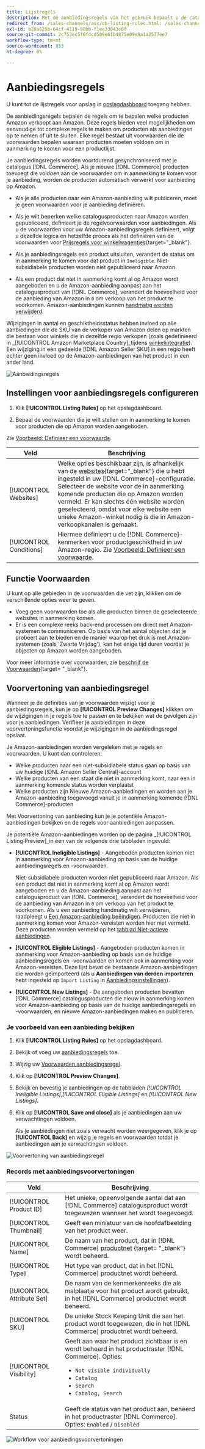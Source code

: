 ```yaml
---
title: Lijstregels
description: Met de aanbiedingsregels van het gebruik bepaalt u de catalogusproducten die als Amazon Marketplace-aanbiedingen worden gepubliceerd.
redirect_from: /sales-channels/asc/ob-listing-rules.html: /sales-channels/asc/ob-listing-preview.html: /sales-channels/asc/listing-rule-preview.html: 
exl-id: b28a625b-64cf-4119-98bb-f1ea33043c8f
source-git-commit: 2c753ec5f6f4cd509e61b4875e09e9a1a2577ee7
workflow-type: tm+mt
source-wordcount: 953
ht-degree: 0%

---
```


# Aanbiedingsregels

U kunt tot de lijstregels voor opslag in [opslagdashboard](./amazon-store-dashboard.md) toegang hebben.

De aanbiedingsregels bepalen de regels om te bepalen welke producten Amazon verkoopt aan Amazon. Deze regels bieden veel mogelijkheden om eenvoudige tot complexe regels te maken om producten als aanbiedingen op te nemen of uit te sluiten. Elke regel bestaat uit voorwaarden die de voorwaarden bepalen waaraan producten moeten voldoen om in aanmerking te komen voor een productlijst.

Je aanbiedingsregels worden voortdurend gesynchroniseerd met je catalogus [!DNL Commerce]. Als je nieuwe [!DNL Commerce] producten toevoegt die voldoen aan de voorwaarden om in aanmerking te komen voor je aanbieding, worden de producten automatisch verwerkt voor aanbieding op Amazon.

- Als je alle producten naar een Amazon-aanbieding wilt publiceren, moet je geen voorwaarden voor je aanbieding definiëren.

- Als je wilt beperken welke catalogusproducten naar Amazon worden gepubliceerd, definieert je de regelvoorwaarden voor aanbiedingen. Als u de voorwaarden voor uw Amazon-aanbiedingsregels definieert, volgt u dezelfde logica en hetzelfde proces als het definiëren van de voorwaarden voor [Prijsregels voor winkelwagentjes](https://docs.magento.com/user-guide/marketing/price-rules-cart.html){target=&quot;_blank&quot;}.

- Als je aanbiedingsregels een product uitsluiten, verandert de status om in aanmerking te komen voor dat product in `Ineligible`. Niet-subsidiabele producten worden niet gepubliceerd naar Amazon.

- Als een product dat niet in aanmerking komt al op Amazon wordt aangeboden en u de Amazon-aanbieding aanpast aan het catalogusproduct van [!DNL Commerce], verandert de hoeveelheid voor de aanbieding van Amazon in `0` om verkoop van het product te voorkomen. Amazon-aanbiedingen kunnen [handmatig worden verwijderd](./end-listings-manually.md).

Wijzigingen in aantal en geschiktheidsstatus hebben invloed op alle aanbiedingen die de SKU van de verkoper van Amazon delen op markten die bestaan voor winkels die in dezelfde regio verkopen (zoals gedefinieerd in _[!UICONTROL Amazon Marketplace Country]_tijdens [winkelintegratie](./store-integration.md)). Een wijziging in een gedeelde [!DNL Amazon Seller SKU] in één regio heeft echter geen invloed op de Amazon-aanbiedingen van het product in een ander land.

![Aanbiedingsregels](assets/ob-listing-rules.png)

## Instellingen voor aanbiedingsregels configureren

1. Klik **[!UICONTROL Listing Rules]** op het opslagdashboard.

1. Bepaal de voorwaarden die je wilt stellen om in aanmerking te komen voor producten die op Amazon worden aangeboden.

Zie [Voorbeeld: Definieer een voorwaarde](./ob-define-condition-example.md).

| Veld | Beschrijving |
|---|---|
| [!UICONTROL Websites] | Welke opties beschikbaar zijn, is afhankelijk van de [websites](https://docs.magento.com/user-guide/stores/websites-stores-views.html){target=&quot;_blank&quot;} die u hebt ingesteld in uw [!DNL Commerce]-configuratie. Selecteer de website voor de in aanmerking komende producten die op Amazon worden vermeld. Er kan slechts één website worden geselecteerd, omdat voor elke website een unieke Amazon-winkel nodig is die in Amazon-verkoopkanalen is gemaakt. |
| [!UICONTROL Conditions] | Hiermee definieert u de [!DNL Commerce]-kenmerken voor productgeschiktheid in uw Amazon-regio. Zie [Voorbeeld: Definieer een voorwaarde](./ob-define-condition-example.md). |

## Functie Voorwaarden

U kunt op alle gebieden in de voorwaarden die vet zijn, klikken om de verschillende opties weer te geven.

- Voeg geen voorwaarden toe als alle producten binnen de geselecteerde websites in aanmerking komen.
- Er is een complexe reeks back-end processen om direct met Amazon-systemen te communiceren. Op basis van het aantal objecten dat je probeert aan te bieden en de manier waarop het druk is met Amazon-systemen (zoals &#39;Zwarte Vrijdag&#39;), kan het enige tijd duren voordat je objecten op Amazon worden aangeboden.

Voor meer informatie over voorwaarden, zie [beschrijf de Voorwaarden](https://docs.magento.com/user-guide/marketing/price-rules-cart.html){target= &quot;_blank&quot;}.

## Voorvertoning van aanbiedingsregel

Wanneer je de definities van je voorwaarden wijzigt voor je aanbiedingsregels, kun je op **[!UICONTROL Preview Changes]** klikken om de wijzigingen in je regels toe te passen en te bekijken wat de gevolgen zijn voor je aanbiedingen. Verifieer je aanbiedingen in deze voorvertoningsfunctie voordat je wijzigingen in de aanbiedingsregel opslaat.

Je Amazon-aanbiedingen worden vergeleken met je regels en voorwaarden. U kunt dan controleren:

- Welke producten naar een niet-subsidiabele status gaan op basis van uw huidige [!DNL Amazon Seller Central]-account
- Welke producten van een staat die niet in aanmerking komt, naar een in aanmerking komende status worden verplaatst
- Welke producten zijn Nieuwe Amazon-aanbiedingen en worden aan je Amazon-aanbieding toegevoegd vanuit je in aanmerking komende [!DNL Commerce]-producten

Met Voorvertoning van aanbieding kun je je potentiële Amazon-aanbiedingen bekijken en de regels voor aanbiedingen aanpassen.

Je potentiële Amazon-aanbiedingen worden op de pagina _[!UICONTROL Listing Preview]_in een van de volgende drie tabbladen ingevuld:

- **[!UICONTROL Ineligible Listings]** - Aangeboden producten komen niet in aanmerking voor Amazon-aanbieding op basis van de huidige aanbiedingsregels en -voorwaarden.

   Niet-subsidiabele producten worden niet gepubliceerd naar Amazon. Als een product dat niet in aanmerking komt al op Amazon wordt aangeboden en u de Amazon-aanbieding aanpast aan het catalogusproduct van [!DNL Commerce], verandert de hoeveelheid voor de aanbieding van Amazon in `0` om verkoop van het product te voorkomen. Als u een aanbieding handmatig wilt verwijderen, raadpleegt u [Een Amazon-aanbieding beëindigen](./end-listings-manually.md). Producten die niet in aanmerking komen voor Amazon-vereisten worden hier niet vermeld. Deze producten worden vermeld op het [tabblad Niet-actieve aanbiedingen](./inactive-listings.md).

- **[!UICONTROL Eligible Listings]** - Aangeboden producten komen in aanmerking voor Amazon-aanbieding op basis van de huidige aanbiedingsregels en -voorwaarden en komen ook in aanmerking voor Amazon-vereisten. Deze lijst bevat de bestaande Amazon-aanbiedingen die worden geïmporteerd (als u **Aanbiedingen van derden importeren** hebt ingesteld op `Import Listing` in [Aanbiedingsinstellingen](./third-party-listing-settings.md)).

- **[!UICONTROL New Listings]** - De aangeboden producten bevatten  [!DNL Commerce] catalogusproducten die nieuw in aanmerking komen voor Amazon-aanbieding op basis van de huidige aanbiedingsregels en -voorwaarden, en nieuwe Amazon-aanbiedingen maken en publiceren.

### Je voorbeeld van een aanbieding bekijken

1. Klik **[!UICONTROL Listing Rules]** op het opslagdashboard.

1. Bekijk of voeg uw [aanbiedingsregels](./listing-rules.md) toe.

1. Wijzig uw [Voorwaarden aanbiedingsregel](./ob-define-condition-example.md).

1. Klik op **[!UICONTROL Preview Changes]**.

1. Bekijk en bevestig je aanbiedingen op de tabbladen _[!UICONTROL Ineligible Listings]_,_[!UICONTROL Eligible Listings]_ en _[!UICONTROL New Listings]_.

1. Klik op **[!UICONTROL Save and close]** als je aanbiedingen aan uw verwachtingen voldoen.

   Als je aanbiedingen niet zoals verwacht worden weergegeven, klik je op **[!UICONTROL Back]** en wijzig je regels en voorwaarden totdat je aanbiedingen aan je verwachtingen voldoen.

![Voorvertoning van aanbiedingsregel](assets/amazon-listing-rule-preview.png)

### Records met aanbiedingsvoorvertoningen

| Veld | Beschrijving |
|--- |--- |
| [!UICONTROL Product ID] | Het unieke, opeenvolgende aantal dat aan [!DNL Commerce] catalogusproduct wordt toegewezen wanneer het wordt toegevoegd. |
| [!UICONTROL Thumbnail] | Geeft een miniatuur van de hoofdafbeelding van het product weer. |
| [!UICONTROL Name] | De naam van het product, dat in [!DNL Commerce] [productnet](https://docs.magento.com/user-guide/catalog/products.html) {target= &quot;_blank&quot;} wordt beheerd. |
| [!UICONTROL Type] | Het type van product, dat in het [!DNL Commerce] productnet wordt beheerd. |
| [!UICONTROL Attribute Set] | De naam van de kenmerkenreeks die als malplaatje voor het product wordt gebruikt, in het [!DNL Commerce] productnet wordt beheerd. |
| [!UICONTROL SKU] | De unieke Stock Keeping Unit die aan het product wordt toegewezen, die in het [!DNL Commerce] productnet wordt beheerd. |
| [!UICONTROL Visibility] | Geeft aan waar het product zichtbaar is en wordt beheerd in het productraster [!DNL Commerce]. Opties:<ul><li>`Not visible individually`</li><li>`Catalog`</li><li>`Search`</li><li>`Catalog, Search`</li></ul> |
| Status | Geeft de status van het product aan, beheerd in het productraster [!DNL Commerce]. Opties: `Enabled` / `Disabled` |

![Workflow voor aanbiedingsvoorvertoningen](assets/listing-preview-flowchart.png)
